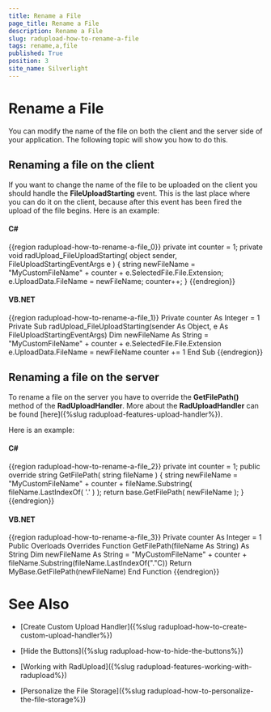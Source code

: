 ```yaml
---
title: Rename a File
page_title: Rename a File
description: Rename a File
slug: radupload-how-to-rename-a-file
tags: rename,a,file
published: True
position: 3
site_name: Silverlight
---
```


# Rename a File



You can modify the name of the file on both the client and the server side of your application. The following topic will show you how to do this.

## Renaming a file on the client

If you want to change the name of the file to be uploaded on the client you should handle the __FileUploadStarting__ event. This is the last place where you can do it on the client, because after this event has been fired the upload of the file begins. Here is an example:

#### __C#__

{{region radupload-how-to-rename-a-file_0}}
	private int counter = 1;
	private void radUpload_FileUploadStarting( object sender, FileUploadStartingEventArgs e )
	{
	    string newFileName = "MyCustomFileName" + counter + e.SelectedFile.File.Extension;
	    e.UploadData.FileName = newFileName;
	    counter++;
	}
	{{endregion}}



#### __VB.NET__

{{region radupload-how-to-rename-a-file_1}}
	Private counter As Integer = 1
	Private Sub radUpload_FileUploadStarting(sender As Object, e As FileUploadStartingEventArgs)
	 Dim newFileName As String = "MyCustomFileName" + counter + e.SelectedFile.File.Extension
	 e.UploadData.FileName = newFileName
	 counter += 1
	End Sub
	{{endregion}}



## Renaming a file on the server

To rename a file on the server you have to override the __GetFilePath()__ method of the __RadUploadHandler__. More about the __RadUploadHandler__ can be found [here]({%slug radupload-features-upload-handler%}).

Here is an example:

#### __C#__

{{region radupload-how-to-rename-a-file_2}}
	private int counter = 1;
	public override string GetFilePath( string fileName )
	{
	    string newFileName = "MyCustomFileName" + counter + fileName.Substring( fileName.LastIndexOf( '.' ) );
	    return base.GetFilePath( newFileName );
	}
	{{endregion}}



#### __VB.NET__

{{region radupload-how-to-rename-a-file_3}}
	Private counter As Integer = 1
	Public Overloads Overrides Function GetFilePath(fileName As String) As String
	 Dim newFileName As String = "MyCustomFileName" + counter + fileName.Substring(fileName.LastIndexOf("."C))
	 Return MyBase.GetFilePath(newFileName)
	End Function
	{{endregion}}



# See Also

 * [Create Custom Upload Handler]({%slug radupload-how-to-create-custom-upload-handler%})

 * [Hide the Buttons]({%slug radupload-how-to-hide-the-buttons%})

 * [Working with RadUpload]({%slug radupload-features-working-with-radupload%})

 * [Personalize the File Storage]({%slug radupload-how-to-personalize-the-file-storage%})
